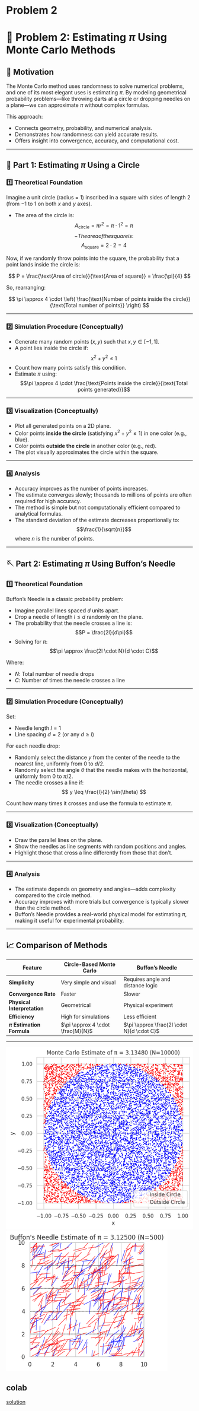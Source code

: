 # Problem 2

# 🎯 Problem 2: Estimating $\pi$ Using Monte Carlo Methods

## 🎯 Motivation
The Monte Carlo method uses randomness to solve numerical problems, and one of its most elegant uses is estimating $\pi$. By modeling geometrical probability problems—like throwing darts at a circle or dropping needles on a plane—we can approximate $\pi$ without complex formulas.

This approach:
- Connects geometry, probability, and numerical analysis.
- Demonstrates how randomness can yield accurate results.
- Offers insight into convergence, accuracy, and computational cost.

---

## 🔵 Part 1: Estimating $\pi$ Using a Circle

### 1️⃣ Theoretical Foundation

Imagine a unit circle (radius = 1) inscribed in a square with sides of length 2 (from $-1$ to $1$ on both $x$ and $y$ axes).

- The area of the circle is:
  $$A_{\text{circle}} = \pi r^2 = \pi \cdot 1^2 = \pi$$
$$- The area of the square is:$$
  $$A_{\text{square}} = 2 \cdot 2 = 4$$

Now, if we randomly throw points into the square, the probability that a point lands inside the circle is:

$$
P = \frac{\text{Area of circle}}{\text{Area of square}} = \frac{\pi}{4}
$$

So, rearranging:

$$
\pi \approx 4 \cdot \left( \frac{\text{Number of points inside the circle}}{\text{Total number of points}} \right)
$$

---

### 2️⃣ Simulation Procedure (Conceptually)

- Generate many random points $(x, y)$ such that $x, y \in [-1, 1]$.
- A point lies inside the circle if:
  $$x^2 + y^2 \leq 1$$
- Count how many points satisfy this condition.
- Estimate $\pi$ using:
  $$\pi \approx 4 \cdot \frac{\text{Points inside the circle}}{\text{Total points generated}}$$

---

### 3️⃣ Visualization (Conceptually)

- Plot all generated points on a 2D plane.
- Color points **inside the circle** (satisfying $x^2 + y^2 \leq 1$) in one color (e.g., blue).
- Color points **outside the circle** in another color (e.g., red).
- The plot visually approximates the circle within the square.

---

### 4️⃣ Analysis

- Accuracy improves as the number of points increases.
- The estimate converges slowly; thousands to millions of points are often required for high accuracy.
- The method is simple but not computationally efficient compared to analytical formulas.
- The standard deviation of the estimate decreases proportionally to:
  $$\frac{1}{\sqrt{n}}$$
  where $n$ is the number of points.

---

## 🪡 Part 2: Estimating $\pi$ Using Buffon’s Needle

### 1️⃣ Theoretical Foundation

Buffon’s Needle is a classic probability problem:

- Imagine parallel lines spaced $d$ units apart.
- Drop a needle of length $l \leq d$ randomly on the plane.
- The probability that the needle crosses a line is:
  $$P = \frac{2l}{d\pi}$$
- Solving for $\pi$:
  $$\pi \approx \frac{2l \cdot N}{d \cdot C}$$

Where:
- $N$: Total number of needle drops
- $C$: Number of times the needle crosses a line

---

### 2️⃣ Simulation Procedure (Conceptually)

Set:
- Needle length $l = 1$
- Line spacing $d = 2$ (or any $d \geq l$)

For each needle drop:
- Randomly select the distance $y$ from the center of the needle to the nearest line, uniformly from $0$ to $d/2$.
- Randomly select the angle $\theta$ that the needle makes with the horizontal, uniformly from $0$ to $\pi/2$.
- The needle crosses a line if:
  $$
  y \leq \frac{l}{2} \sin(\theta)
  $$

Count how many times it crosses and use the formula to estimate $\pi$.

---

### 3️⃣ Visualization (Conceptually)

- Draw the parallel lines on the plane.
- Show the needles as line segments with random positions and angles.
- Highlight those that cross a line differently from those that don’t.

---

### 4️⃣ Analysis

- The estimate depends on geometry and angles—adds complexity compared to the circle method.
- Accuracy improves with more trials but convergence is typically slower than the circle method.
- Buffon’s Needle provides a real-world physical model for estimating $\pi$, making it useful for experimental probability.

---

## 📈 Comparison of Methods

| Feature                    | Circle-Based Monte Carlo        | Buffon’s Needle                     |
|---------------------------|----------------------------------|-------------------------------------|
| **Simplicity**            | Very simple and visual           | Requires angle and distance logic   |
| **Convergence Rate**      | Faster                           | Slower                              |
| **Physical Interpretation** | Geometrical                   | Physical experiment                 |
| **Efficiency**            | High for simulations             | Less efficient                      |
| **$\pi$ Estimation Formula** | $\pi \approx 4 \cdot \frac{M}{N}$ | $\pi \approx \frac{2l \cdot N}{d \cdot C}$ |

---
   
![alt text](image-1.png)
![alt text](image-3.png)

## colab 

[solution](https://colab.research.google.com/drive/1Y8ooW1qSZpVIhneDtzyoEZ23CvHN_rS3?usp=sharing)
